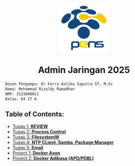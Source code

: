 <p align="center">
  <img src="Logo_PENS.png" alt="Logo">
</p>

<h1 align="center">Admin Jaringan 2025</h1>


```
Dosen Pengampu: Dr Ferry Astika Saputra ST, M.Sc
Nama: Mohammad Rizaldy Ramadhan
NRP: 3123600011
Kelas: D4 IT A
```

## Table of Contents:
- [Tugas 1: **REVIEW**](/tugas1/README.md)
- [Tugas 2: **Process Control**](/tugas2/README.md)
- [Tugas 3: **FilesystemW**](/tugas3/README.md)
- [Tugas 4: **NTP CLient, Samba, Package Manager**](/tugas4/README.md)
- [Tugas 5: **Email**](/tugas5/README.md)
- [Project 1: **Docker Axon**](/project1/README.md)
- [Project 2: **Docker Adibasa (APD/PDBL)**](/project2/README.md)
